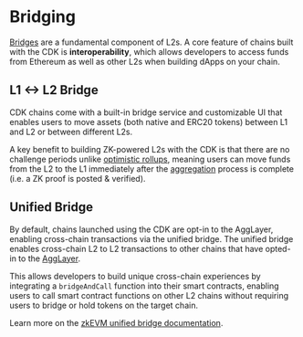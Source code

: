 # Bridging

[Bridges](https://ethereum.org/en/developers/docs/bridges/) are a fundamental component of L2s. A core feature of chains built with the CDK is **interoperability**, which allows developers to access funds from Ethereum as well as other L2s when building dApps on your chain.

## L1 <-> L2 Bridge

CDK chains come with a built-in bridge service and customizable UI that enables users to move assets (both native and ERC20 tokens) between L1 and L2 or between different L2s.

A key benefit to building ZK-powered L2s with the CDK is that there are no challenge periods unlike [optimistic rollups](./zk-vs-optimistic.md#optimistic-rollups), meaning users can move funds from the L2 to the L1 immediately after the [aggregation](./transaction-lifecycle.md#aggregated) process is complete (i.e. a ZK proof is posted & verified).

## Unified Bridge

By default, chains launched using the CDK are opt-in to the AggLayer, enabling cross-chain transactions via the unified bridge. The unified bridge enables cross-chain L2 to L2 transactions to other chains that have opted-in to the [AggLayer](https://polygon.technology/blog/aggregated-blockchains-a-new-thesis).

This allows developers to build unique cross-chain experiences by integrating a `bridgeAndCall` function into their smart contracts, enabling users to call smart contract functions on other L2 chains without requiring users to bridge or hold tokens on the target chain.

Learn more on the [zkEVM unified bridge documentation](https://docs.polygon.technology/zkEVM/architecture/protocol/unified-LxLy/ulxly-rollupmanager/).
